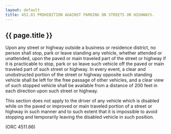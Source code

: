 ---
layout: default 
title: 452.01 PROHIBITION AGAINST PARKING ON STREETS OR HIGHWAYS.---

{{ page.title }}
----------------

Upon any street or highway outside a business or residence district, no
person shall stop, park or leave standing any vehicle, whether attended
or unattended, upon the paved or main traveled part of the street or
highway if it is practicable to stop, park or so leave such vehicle off
the paved or main traveled part of such street or highway. In every
event, a clear and unobstructed portion of the street or highway
opposite such standing vehicle shall be left for the free passage of
other vehicles, and a clear view of such stopped vehicle shall be
available from a distance of 200 feet in each direction upon such street
or highway.

This section does not apply to the driver of any vehicle which is
disabled while on the paved or improved or main traveled portion of a
street or highway in such manner and to such extent that it is
impossible to avoid stopping and temporarily leaving the disabled
vehicle in such position.

(ORC 4511.66)
